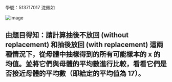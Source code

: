 學號：513717017 沈佩如

![image](https://github.com/user-attachments/assets/9096888e-606e-45eb-9998-e923d278e374)

## 由題目得知：請計算抽後不放回 (without replacement) 和抽後放回 (with replacement) 這兩種情況下，從母體中抽樣得到的所有可能樣本的 x 的均值。並將它們與母體的平均數進行比較，看看它們是否接近母體的平均數（即給定的平均值為 17）。
>
